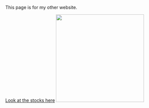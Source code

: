 <html>   
   <body>    
   <p>This page is for my other website.</p>
   <a href="https://http://www.investorguide.com/">Look at the stocks here</a>
   <img src="https://http://ei.marketwatch.com//Multimedia/2015/09/21/Photos/ZH/MW-DU756_Stock_20150921172954_ZH.jpg?uuid=e6db074c-60a7-11e5-98d7-0015c588e0f6" width="275"/>
</body>
 </html>      

